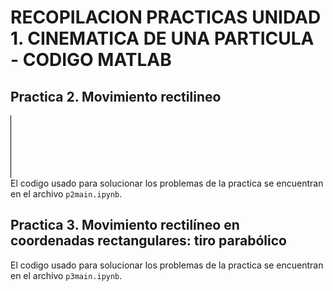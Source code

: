 # RECOPILACION PRACTICAS UNIDAD 1. CINEMATICA DE UNA PARTICULA - CODIGO MATLAB
## Practica 2. Movimiento rectilineo
<div style="width:1px;height:100px;background-color:black;"></div>
El codigo usado para solucionar los problemas de la practica se encuentran en el archivo <code>p2main.ipynb</code>.

## Practica 3. Movimiento rectilíneo en coordenadas rectangulares: tiro parabólico
El codigo usado para solucionar los problemas de la practica se encuentran en el archivo <code>p3main.ipynb</code>.
